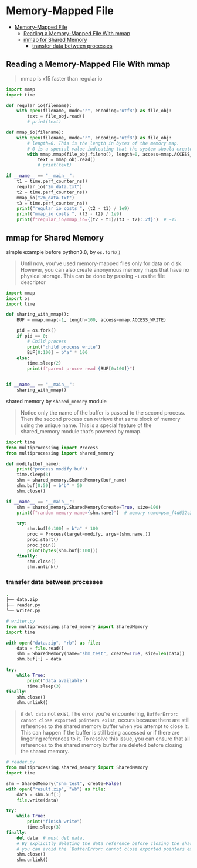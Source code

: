 # Memory-Mapped File

- [Memory-Mapped File](#memory-mapped-file)
  - [Reading a Memory-Mapped File With mmap](#reading-a-memory-mapped-file-with-mmap)
  - [mmap for Shared Memory](#mmap-for-shared-memory)
    - [transfer data between processes](#transfer-data-between-processes)


## Reading a Memory-Mapped File With mmap

> mmap is x15 faster than regular io

```py
import mmap
import time

def regular_io(filename):
    with open(filename, mode="r", encoding="utf8") as file_obj:
        text = file_obj.read()
        # print(text)

def mmap_io(filename):
    with open(filename, mode="r", encoding="utf8") as file_obj:
        # length=0. This is the length in bytes of the memory map.
        # 0 is a special value indicating that the system should create a memory map large enough to hold the entire file.
        with mmap.mmap(file_obj.fileno(), length=0, access=mmap.ACCESS_READ) as mmap_obj:
            text = mmap_obj.read()
            # print(text)

if __name__ == "__main__":
    t1 = time.perf_counter_ns()
    regular_io("2m_data.txt")
    t2 = time.perf_counter_ns()
    mmap_io("2m_data.txt")
    t3 = time.perf_counter_ns()
    print("regular_io costs ", (t2 - t1) / 1e9)
    print("mmap_io costs ", (t3 - t2) / 1e9)
    print(f"regular_io/mmap_io={(t2 - t1)/(t3 - t2):.2f}")  # ~15
```

## mmap for Shared Memory

simple example before python3.8, by `os.fork()`
> Until now, you’ve used memory-mapped files only for data on disk. However, you can also create anonymous memory maps that have no physical storage. This can be done by passing `-1` as the file descriptor

```py
import mmap
import os
import time

def sharing_with_mmap():
    BUF = mmap.mmap(-1, length=100, access=mmap.ACCESS_WRITE)

    pid = os.fork()
    if pid == 0:
        # Child process
        print("child process write")
        BUF[0:100] = b"a" * 100
    else:
        time.sleep(2)
        print(f"parent procee read {BUF[0:100]}")


if __name__ == "__main__":
    sharing_with_mmap()
```

shared memory by `shared_memory` module
> Notice only the name of the buffer is passed to the second process. Then the second process can retrieve that same block of memory using the unique name. This is a special feature of the shared_memory module that’s powered by mmap. 

```py
import time
from multiprocessing import Process
from multiprocessing import shared_memory

def modify(buf_name):
    print("process modify buf")
    time.sleep(3)
    shm = shared_memory.SharedMemory(buf_name)
    shm.buf[0:50] = b"b" * 50
    shm.close()

if __name__ == "__main__":
    shm = shared_memory.SharedMemory(create=True, size=100)
    print(f"random memory name={shm.name}")  # memory name=psm_f4d632c3F

    try:
        shm.buf[0:100] = b"a" * 100
        proc = Process(target=modify, args=(shm.name,))
        proc.start()
        proc.join()
        print(bytes(shm.buf[:100]))
    finally:
        shm.close()
        shm.unlink()
```

### transfer data between processes

```bash
.
├── data.zip
├── reader.py
└── writer.py
```

```py
# writer.py
from multiprocessing.shared_memory import SharedMemory
import time

with open("data.zip", "rb") as file:
    data = file.read()
    shm = SharedMemory(name="shm_test", create=True, size=len(data))
    shm.buf[:] = data

try:
    while True:
        print("data available")
        time.sleep(3)
finally:
    shm.close()
    shm.unlink()
```

> if `del data` not exist, The error you’re encountering, `BufferError: cannot close exported pointers exist`, occurs because there are still references to the shared memory buffer when you attempt to close it. This can happen if the buffer is still being accessed or if there are lingering references to it. To resolve this issue, you can ensure that all references to the shared memory buffer are deleted before closing the shared memory.

```py
# reader.py
from multiprocessing.shared_memory import SharedMemory
import time

shm = SharedMemory("shm_test", create=False)
with open("result.zip", "wb") as file:
    data = shm.buf[:]
    file.write(data)

try:
    while True:
        print("finish write")
        time.sleep(3)
finally:
    del data  # must del data,
    # By explicitly deleting the data reference before closing the shared memory,
    # you can avoid the `BufferError: cannot close exported pointers exist`
    shm.close()
    shm.unlink()
```